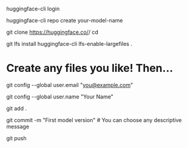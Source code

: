 huggingface-cli login

huggingface-cli repo create your-model-name

git clone https://huggingface.co/<your-username>/<your-model-name>
cd <your-model-name>

git lfs install
huggingface-cli lfs-enable-largefiles .

# Create any files you like! Then...

git config --global user.email "you@example.com"

git config --global user.name "Your Name"

git add .

git commit -m "First model version" # You can choose any descriptive message

git push
